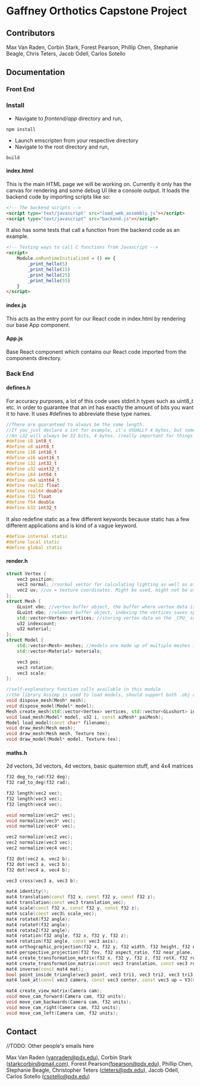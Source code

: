 # Gaffney Orthotics Capstone Project

## Contributors

Max Van Raden,
Corbin Stark,
Forest Pearson,
Phillip Chen,
Stephanie Beagle,
Chris Teters,
Jacob Odell,
Carlos Sotello

## Documentation

### Front End

### Install
* Navigate to *frontend/app* directory and run,
```
npm install
```
* Launch emscripten from your respective directory
* Navigate to the root directory and run,
```
build
```
#### index.html

This is the main HTML page we will be working on. Currently it only has the canvas for rendering and some debug UI like a console output.
It loads the backend code by importing scripts like so:

```html
<!-- The backend scripts -->
<script type='text/javascript' src="load_web_assembly.js"></script>
<script type="text/javascript" src="backend.js"></script>
```

It also has some tests that call a function from the backend code as an example.

```html
<!-- Testing ways to call C functions from Javascript -->
<script>
	Module.onRuntimeInitialized = () => {
		_print_hello(5)
		_print_hello(15)
		_print_hello(25)
		_print_hello(55)
	}
</script>
```
#### index.js

This acts as the entry point for our React code in index.html by rendering our base App component. 

#### App.js

Base React component which contains our React code imported from the components directory. 

### Back End

#### defines.h

For accuracy purposes, a lot of this code uses stdint.h types such as uint8_t etc. in order to guarantee that an int has exactly the amount of bits you want it to have.
It uses #defines to abbreviate these type names.

```cpp
//These are guaranteed to always be the same length.
//If you just declare a int for example, it's USUALLY 4 bytes, but sometimes with different systems it could be 8 by default.
//An i32 will always be 32 bits, 4 bytes. (really important for things like unions, bitwise operations, etc.)
#define i8 int8_t
#define u8 uint8_t
#define i16 int16_t
#define u16 uint16_t
#define i32 int32_t
#define u32 uint32_t
#define i64 int64_t
#define u64 uint64_t
#define real32 float
#define real64 double
#define f32 float
#define f64 double
#define b32 int32_t
```

It also redefine static as a few different keywords because static has a few different applications and is kind of a vague keyword.

```cpp
#define internal static
#define local static
#define global static
```

#### render.h

```cpp
struct Vertex {
    vec3 position;
    vec3 normal; //normal vector for calculating lighting as well as other mathematical operations down the line most likely.
    vec2 uv; //uv = texture coordinates. Might be used, might not be used.
};
struct Mesh {
    GLuint vbo; //vertex buffer object, the buffer where vertex data is stored _on the GPU_
    GLuint ebo; //element buffer object, indexing the vertices saves space
    std::vector<Vertex> vertices; //storing vertex data on the _CPU_ so that it can be manipulated. Have to upload this data to the GPU again for changes to actually be rendered though.
    u32 indexcount;
    u32 material;
};
struct Model {
    std::vector<Mesh> meshes; //models are made up of multiple meshes in plenty of cases, where each one has a different material
    std::vector<Material> materials;

    vec3 pos;
    vec3 rotation;
    vec3 scale;
};

//self-explanatory function calls available in this module
//the library Assimp is used to load models, should support both .obj and .stl but I have to get it working first to test
void dispose_mesh(Mesh* mesh);
void dispose_model(Model* model);
Mesh create_mesh(std::vector<Vertex> vertices, std::vector<GLushort> indices);
void load_mesh(Model* model, u32 i, const aiMesh* paiMesh);
Model load_model(const char* filename);
void draw_mesh(Mesh mesh);
void draw_mesh(Mesh mesh, Texture tex);
void draw_model(Model* model, Texture tex);
```
#### maths.h

2d vectors, 3d vectors, 4d vectors, basic quaternion stuff, and 4x4 matrices

```cpp
f32 deg_to_rad(f32 deg);
f32 rad_to_deg(f32 rad);

f32 length(vec2 vec);
f32 length(vec3 vec);
f32 length(vec4 vec);

void normalize(vec2* vec);
void normalize(vec3* vec);
void normalize(vec4* vec);

vec2 normalize(vec2 vec);
vec2 normalize(vec3 vec);
vec2 normalize(vec4 vec);

f32 dot(vec2 a, vec2 b);
f32 dot(vec3 a, vec3 b);
f32 dot(vec4 a, vec4 b);

vec3 cross(vec3 a, vec3 b);

mat4 identity();
mat4 translation(const f32 x, const f32 y, const f32 z);
mat4 translation(const vec3 translation_vec);
mat4 scale(const f32 x, const f32 y, const f32 z);
mat4 scale(const vec3& scale_vec);
mat4 rotateX(f32 angle);
mat4 rotateY(f32 angle);
mat4 rotateZ(f32 angle);
mat4 rotation(f32 angle, f32 x, f32 y, f32 z);
mat4 rotation(f32 angle, const vec3 axis);
mat4 orthographic_projection(f32 x, f32 y, f32 width, f32 height, f32 near_plane, f32 far_plane);
mat4 perspective_projection(f32 fov, f32 aspect_ratio, f32 near_plane, f32 far_plane);
mat4 create_transformation_matrix(f32 x, f32 y, f32 z, f32 rotX, f32 rotY, f32 rotZ, f32 scaleX, f32 scaleY, f32 scaleZ);
mat4 create_transformation_matrix(const vec3 translation, const vec3 rotation, const vec3 scale_vec);
mat4 inverse(const mat4 mat);
bool point_inside_triangle(vec3 point, vec3 tri1, vec3 tri2, vec3 tri3);
mat4 look_at(const vec3 camera, const vec3 center, const vec3 up = V3(0, 1, 0));

mat4 create_view_matrix(Camera cam);
void move_cam_forward(Camera cam, f32 units);
void move_cam_backwards(Camera cam, f32 units);
void move_cam_right(Camera cam, f32 units);
void move_cam_left(Camera cam, f32 units);
```

## Contact

//TODO: Other people's emails here

Max Van Raden (vanraden@pdx.edu),
Corbin Stark (starkcorbin@gmail.com),
Forest Pearson(fpearson@pdx.edu),
Phillip Chen,
Stephanie Beagle,
Christopher Teters (cteters@pdx.edu),
Jacob Odell,
Carlos Sotello (csotello@pdx.edu)
